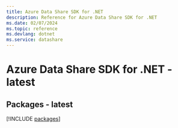 ```yaml
---
title: Azure Data Share SDK for .NET
description: Reference for Azure Data Share SDK for .NET
ms.date: 02/07/2024
ms.topic: reference
ms.devlang: dotnet
ms.service: datashare
---
```

# Azure Data Share SDK for .NET - latest
## Packages - latest
[!INCLUDE [packages](data-share-index.md)]